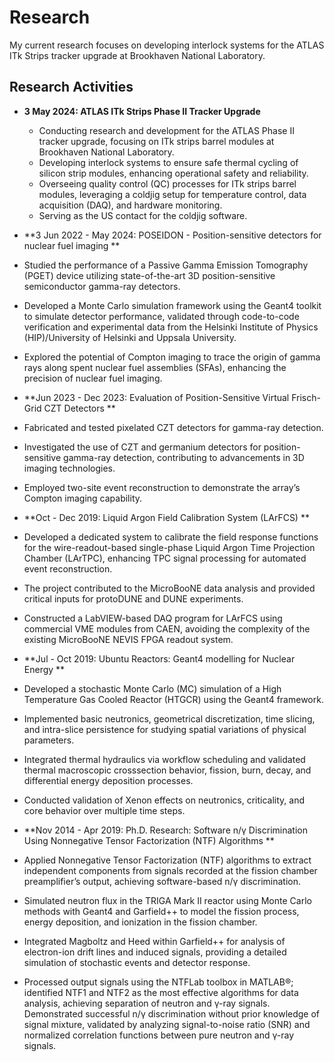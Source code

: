 # Research
My current research focuses on developing interlock systems for the ATLAS ITk Strips tracker upgrade at Brookhaven National Laboratory.

## Research Activities
- **3 May 2024: ATLAS ITk Strips Phase II Tracker Upgrade**  
  - Conducting research and development for the ATLAS Phase II tracker upgrade, focusing on ITk strips barrel modules at Brookhaven National Laboratory.  
  - Developing interlock systems to ensure safe thermal cycling of silicon strip modules, enhancing operational safety and reliability.  
  - Overseeing quality control (QC) processes for ITk strips barrel modules, leveraging a coldjig setup for temperature control, data acquisition (DAQ), and hardware monitoring.  
  - Serving as the US contact for the coldjig software.
 
 - **3 Jun 2022 - May 2024: POSEIDON - Position-sensitive detectors for nuclear fuel imaging **
  - Studied the performance of a Passive Gamma Emission Tomography (PGET) device utilizing state-of-the-art 3D position-sensitive semiconductor gamma-ray detectors.
  - Developed a Monte Carlo simulation framework using the Geant4 toolkit to simulate detector performance, validated through code-to-code verification and experimental data from the Helsinki Institute of Physics (HIP)/University of Helsinki and Uppsala University.
  - Explored the potential of Compton imaging to trace the origin of gamma rays along spent nuclear fuel assemblies (SFAs), enhancing the precision of nuclear fuel imaging.

 - **Jun 2023 - Dec 2023: Evaluation of Position-Sensitive Virtual Frisch-Grid CZT Detectors **
  - Fabricated and tested pixelated CZT detectors for gamma-ray detection.
  - Investigated the use of CZT and germanium detectors for position-sensitive gamma-ray detection, contributing to advancements in 3D imaging technologies.
  - Employed two-site event reconstruction to demonstrate the array’s Compton imaging capability.

 - **Oct - Dec 2019: Liquid Argon Field Calibration System (LArFCS) **
  - Developed a dedicated system to calibrate the field response functions for the wire-readout-based single-phase Liquid Argon Time Projection Chamber (LArTPC), enhancing TPC signal processing for automated event reconstruction.
  - The project contributed to the MicroBooNE data analysis and provided critical inputs for protoDUNE and DUNE experiments.
  - Constructed a LabVIEW-based DAQ program for LArFCS using commercial VME modules from CAEN, avoiding the complexity of the existing MicroBooNE NEVIS FPGA readout system.

 - **Jul - Oct 2019: Ubuntu Reactors: Geant4 modelling for Nuclear Energy **
  - Developed a stochastic Monte Carlo (MC) simulation of a High Temperature Gas Cooled Reactor (HTGCR) using the Geant4 framework.
  - Implemented basic neutronics, geometrical discretization, time slicing, and intra-slice persistence for studying spatial variations of physical parameters.
  - Integrated thermal hydraulics via workflow scheduling and validated thermal macroscopic crosssection behavior, fission, burn, decay, and differential energy deposition processes.
  - Conducted validation of Xenon effects on neutronics, criticality, and core behavior over multiple time steps.
 
 - **Nov 2014 - Apr 2019: Ph.D. Research: Software n/γ Discrimination Using Nonnegative Tensor Factorization (NTF) Algorithms **
  - Applied Nonnegative Tensor Factorization (NTF) algorithms to extract independent components from signals recorded at the fission chamber preamplifier’s output, achieving software-based n/γ discrimination.
  - Simulated neutron flux in the TRIGA Mark II reactor using Monte Carlo methods with Geant4 and Garfield++ to model the fission process, energy deposition, and ionization in the fission chamber.
  - Integrated Magboltz and Heed within Garfield++ for analysis of electron-ion drift lines and induced signals, providing a detailed simulation of stochastic events and detector response.
  - Processed output signals using the NTFLab toolbox in MATLAB®; identified NTF1 and NTF2 as the most effective algorithms for data analysis, achieving separation of neutron and γ-ray
signals.
Demonstrated successful n/γ discrimination without prior knowledge of signal mixture, validated by analyzing signal-to-noise ratio (SNR) and normalized correlation functions between pure neutron and γ-ray signals.





